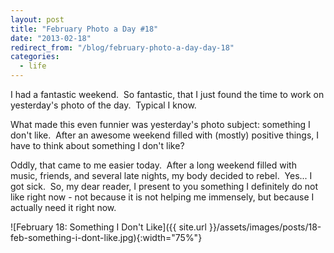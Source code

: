 ```yaml
---
layout: post
title: "February Photo a Day #18"
date: "2013-02-18"
redirect_from: "/blog/february-photo-a-day-day-18"
categories:
  - life
---
```


I had a fantastic weekend.  So fantastic, that I just found the time to work on yesterday's photo of the day.  Typical I know.

What made this even funnier was yesterday's photo subject: something I don't like.  After an awesome weekend filled with (mostly) positive things, I have to think about something I don't like?

Oddly, that came to me easier today.  After a long weekend filled with music, friends, and several late nights, my body decided to rebel.  Yes... I got sick.  So, my dear reader, I present to you something I definitely do not like right now - not because it is not helping me immensely, but because I actually need it right now.

![February 18: Something I Don't Like]({{ site.url }}/assets/images/posts/18-feb-something-i-dont-like.jpg){:width="75%"}

